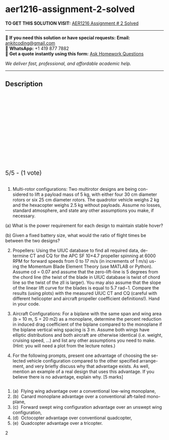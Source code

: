 # aer1216-assignment-2-solved
**TO GET THIS SOLUTION VISIT:** [AER1216 Assignment # 2 Solved](https://www.ankitcodinghub.com/product/aer1216-assignment-2-solved/)


---

📩 **If you need this solution or have special requests:** **Email:** ankitcoding@gmail.com  
📱 **WhatsApp:** +1 419 877 7882  
📄 **Get a quote instantly using this form:** [Ask Homework Questions](https://www.ankitcodinghub.com/services/ask-homework-questions/)

*We deliver fast, professional, and affordable academic help.*

---

<h2>Description</h2>



<div class="kk-star-ratings kksr-auto kksr-align-center kksr-valign-top" data-payload="{&quot;align&quot;:&quot;center&quot;,&quot;id&quot;:&quot;93011&quot;,&quot;slug&quot;:&quot;default&quot;,&quot;valign&quot;:&quot;top&quot;,&quot;ignore&quot;:&quot;&quot;,&quot;reference&quot;:&quot;auto&quot;,&quot;class&quot;:&quot;&quot;,&quot;count&quot;:&quot;1&quot;,&quot;legendonly&quot;:&quot;&quot;,&quot;readonly&quot;:&quot;&quot;,&quot;score&quot;:&quot;5&quot;,&quot;starsonly&quot;:&quot;&quot;,&quot;best&quot;:&quot;5&quot;,&quot;gap&quot;:&quot;4&quot;,&quot;greet&quot;:&quot;Rate this product&quot;,&quot;legend&quot;:&quot;5\/5 - (1 vote)&quot;,&quot;size&quot;:&quot;24&quot;,&quot;title&quot;:&quot;AER1216 Assignment # 2&nbsp;Solved&quot;,&quot;width&quot;:&quot;138&quot;,&quot;_legend&quot;:&quot;{score}\/{best} - ({count} {votes})&quot;,&quot;font_factor&quot;:&quot;1.25&quot;}">

<div class="kksr-stars">

<div class="kksr-stars-inactive">
            <div class="kksr-star" data-star="1" style="padding-right: 4px">


<div class="kksr-icon" style="width: 24px; height: 24px;"></div>
        </div>
            <div class="kksr-star" data-star="2" style="padding-right: 4px">


<div class="kksr-icon" style="width: 24px; height: 24px;"></div>
        </div>
            <div class="kksr-star" data-star="3" style="padding-right: 4px">


<div class="kksr-icon" style="width: 24px; height: 24px;"></div>
        </div>
            <div class="kksr-star" data-star="4" style="padding-right: 4px">


<div class="kksr-icon" style="width: 24px; height: 24px;"></div>
        </div>
            <div class="kksr-star" data-star="5" style="padding-right: 4px">


<div class="kksr-icon" style="width: 24px; height: 24px;"></div>
        </div>
    </div>

<div class="kksr-stars-active" style="width: 138px;">
            <div class="kksr-star" style="padding-right: 4px">


<div class="kksr-icon" style="width: 24px; height: 24px;"></div>
        </div>
            <div class="kksr-star" style="padding-right: 4px">


<div class="kksr-icon" style="width: 24px; height: 24px;"></div>
        </div>
            <div class="kksr-star" style="padding-right: 4px">


<div class="kksr-icon" style="width: 24px; height: 24px;"></div>
        </div>
            <div class="kksr-star" style="padding-right: 4px">


<div class="kksr-icon" style="width: 24px; height: 24px;"></div>
        </div>
            <div class="kksr-star" style="padding-right: 4px">


<div class="kksr-icon" style="width: 24px; height: 24px;"></div>
        </div>
    </div>
</div>


<div class="kksr-legend" style="font-size: 19.2px;">
            5/5 - (1 vote)    </div>
    </div>
<div class="page" title="Page 1">
<div class="layoutArea">
<div class="column"></div>
</div>
<div class="layoutArea">
<div class="column">
&nbsp;

1. Multi-rotor configurations: Two multirotor designs are being con- sidered to lift a payload mass of 5 kg, with either four 30 cm diameter rotors or six 25 cm diameter rotors. The quadrotor vehicle weighs 2 kg and the hexacopter weighs 2.5 kg without payloads. Assume no losses, standard atmosphere, and state any other assumptions you make, if necessary.

(a) What is the power requirement for each design to maintain stable hover?

(b) Given a fixed battery size, what would the ratio of flight times be between the two designs?

2. Propellers: Using the UIUC database to find all required data, de- termine CT and CQ for the APC SF 10×4.7 propeller spinning at 6000 RPM for forward speeds from 0 to 17 m/s (in increments of 1 m/s) us- ing the Momentum Blade Element Theory (use MATLAB or Python). Assume cd = 0.07 and assume that the zero-lift-line is 5 degrees from the chord line (the twist of the blade in UIUC database is twist of chord line so the twist of the zll is larger). You may also assume that the slope of the linear lift curve for the blades is equal to 5.7 rad−1. Compare the results (using plots) with the measured UIUC CT and CQ (careful with different helicopter and aircraft propeller coefficient definitions!). Hand in your code.

3. Aircraft Configurations: For a biplane with the same span and wing area (b = 10 m, S = 20 m2) as a monoplane, determine the percent reduction in induced drag coefficient of the biplane compared to the monoplane if the biplane vertical wing spacing is 3 m. Assume both wings have elliptic distributions and both aircraft are otherwise identical (i.e. weight, cruising speed, …) and list any other assumptions you need to make. (Hint: you will need a plot from the lecture notes.)

4. For the following prompts, present one advantage of choosing the se- lected vehicle configuration compared to the other specified arrange- ment, and very briefly discuss why that advantage exists. As well, mention an example of a real design that uses this advantage. If you believe there is no advantage, explain why. [5 marks]

</div>
</div>
</div>
<div class="page" title="Page 2">
<div class="layoutArea">
<div class="column">
<ol>
<li>(a) &nbsp;Flying wing advantage over a conventional low-wing monoplane,</li>
<li>(b) &nbsp;Canard monoplane advantage over a conventional aft-tailed mono- plane,</li>
<li>(c) &nbsp;Forward swept wing configuration advantage over an unswept wing configuration,</li>
<li>(d) &nbsp;Octocopter advantage over conventional quadcopter,</li>
<li>(e) &nbsp;Quadcopter advantage over a tricopter.</li>
</ol>
</div>
</div>
<div class="layoutArea">
<div class="column">
2

</div>
</div>
</div>
